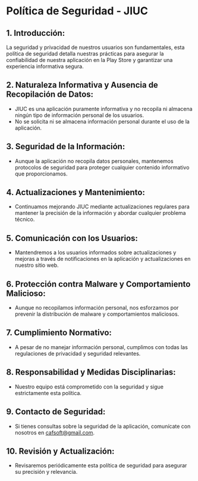 # Política de Seguridad - JIUC

## 1. Introducción:
La seguridad y privacidad de nuestros usuarios son fundamentales, esta política de seguridad detalla nuestras prácticas para asegurar la confiabilidad de nuestra aplicación en la Play Store y garantizar una experiencia informativa segura.

## 2. Naturaleza Informativa y Ausencia de Recopilación de Datos:
- JIUC es una aplicación puramente informativa y no recopila ni almacena ningún tipo de información personal de los usuarios.
- No se solicita ni se almacena información personal durante el uso de la aplicación.

## 3. Seguridad de la Información:
- Aunque la aplicación no recopila datos personales, mantenemos protocolos de seguridad para proteger cualquier contenido informativo que proporcionamos.

## 4. Actualizaciones y Mantenimiento:
- Continuamos mejorando JIUC mediante actualizaciones regulares para mantener la precisión de la información y abordar cualquier problema técnico.

## 5. Comunicación con los Usuarios:
- Mantendremos a los usuarios informados sobre actualizaciones y mejoras a través de notificaciones en la aplicación y actualizaciones en nuestro sitio web.

## 6. Protección contra Malware y Comportamiento Malicioso:
- Aunque no recopilamos información personal, nos esforzamos por prevenir la distribución de malware y comportamientos maliciosos.

## 7. Cumplimiento Normativo:
- A pesar de no manejar información personal, cumplimos con todas las regulaciones de privacidad y seguridad relevantes.

## 8. Responsabilidad y Medidas Disciplinarias:
- Nuestro equipo está comprometido con la seguridad y sigue estrictamente esta política.

## 9. Contacto de Seguridad:
- Si tienes consultas sobre la seguridad de la aplicación, comunícate con nosotros en [cafsoft@gmail.com](mailto:cafsoft@gmail.com).

## 10. Revisión y Actualización:
- Revisaremos periódicamente esta política de seguridad para asegurar su precisión y relevancia.
